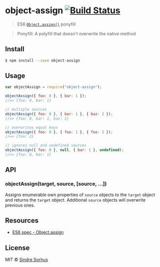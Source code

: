 # object-assign [![Build Status](https://travis-ci.org/sindresorhus/object-assign.svg?branch=master)](https://travis-ci.org/sindresorhus/object-assign)

> ES6 [`Object.assign()`](http://www.2ality.com/2014/01/object-assign.html) ponyfill

> Ponyfill: A polyfill that doesn't overwrite the native method

## Install

```sh
$ npm install --save object-assign
```

## Usage

```js
var objectAssign = require("object-assign");

objectAssign({ foo: 0 }, { bar: 1 });
//=> {foo: 0, bar: 1}

// multiple sources
objectAssign({ foo: 0 }, { bar: 1 }, { baz: 2 });
//=> {foo: 0, bar: 1, baz: 2}

// overwrites equal keys
objectAssign({ foo: 0 }, { foo: 1 }, { foo: 2 });
//=> {foo: 2}

// ignores null and undefined sources
objectAssign({ foo: 0 }, null, { bar: 1 }, undefined);
//=> {foo: 0, bar: 1}
```

## API

### objectAssign(target, source, [source, ...])

Assigns enumerable own properties of `source` objects to the `target` object and returns the `target` object. Additional `source` objects will overwrite previous ones.

## Resources

- [ES6 spec - Object.assign](https://people.mozilla.org/~jorendorff/es6-draft.html#sec-object.assign)

## License

MIT © [Sindre Sorhus](http://sindresorhus.com)
